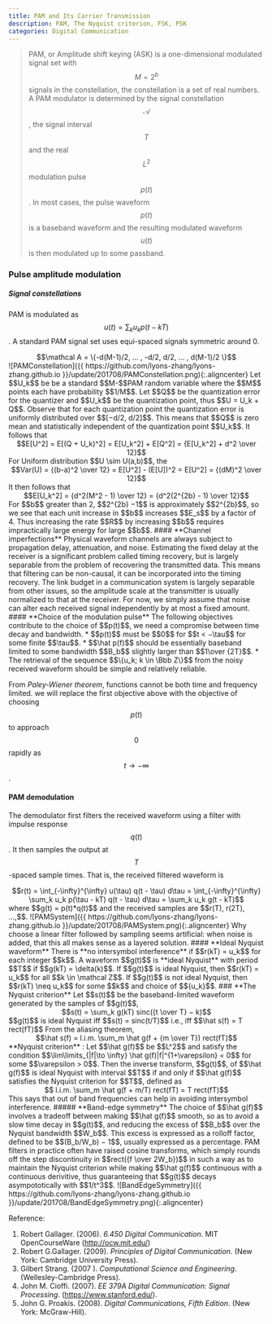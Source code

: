 ```yaml
---
title: PAM and Its Carrier Transmission
description: PAM, The Nyquist criterion, FSK, PSK
categories: Digital Communication
---
```


>  PAM, or Amplitude shift keying (ASK) is a one-dimensional modulated signal set with $$M = 2^b$$ signals in the constellation, the constellation is a set of real numbers.  A PAM modulator is determined by the signal constellation $$\mathcal A$$, the signal interval $$T$$ and the real $$L^2$$ modulation pulse $$p(t)$$. In most cases, the pulse waveform $$p(t)$$ is a baseband waveform and the resulting modulated waveform $$u(t)$$ is then modulated up to some passband. 
  
### **Pulse amplitude modulation**
##### **Signal constellations**
PAM is modulated as $$u(t) = \sum_k u_k p(t−kT)$$. A standard PAM signal set uses equi-spaced signals symmetric around 0.   
<center>$$\mathcal A = \{-d(M-1)/2, ... , -d/2, d/2, ... , d(M-1)/2 \}$$</center>   
![PAMConstellation]({{ https://github.com/lyons-zhang/lyons-zhang.github.io }}/update/201708/PAMConstellation.png){:.aligncenter}  
Let $$U_k$$ be be a standard $$M-$$PAM random variable where the $$M$$ points each have probability $$1/M$$. Let $$Q$$ be the quantization error for the quantizer and $$U_k$$ be the quantization point, thus $$U = U_k + Q$$. Observe that for each quantization point the quantization error is uniformly distributed over $$[−d/2, d/2]$$. This means that $$Q$$ is zero mean and statistically independent of the quantization point $$U_k$$. It follows that  
<center>$$E[U^2] = E[(Q + U_k)^2] = E[U_k^2] + E[Q^2] = {E[U_k^2] + d^2 \over 12}$$</center>
For Uniform distribution $$U \sim U(a,b)$$, the 
<center>$$Var(U) = {(b-a)^2 \over 12} = E[U^2] - (E[U])^2 = E[U^2] = {(dM)^2 \over 12}$$</center> 
It then follows that
<center>$$E[U_k^2] = {d^2(M^2 - 1) \over 12} = {d^2(2^{2b} - 1) \over 12}$$</center>
For $$b$$ greater than 2, $$2^{2b} −1$$ is approximately $$2^{2b}$$, so we see that each unit increase in $$b$$ increases $$E_s$$ by a factor of 4. Thus increasing the rate $$R$$ by increasing $$b$$ requires impractically large energy for large $$b$$.
#### **Channel imperfections**
Physical waveform channels are always subject to propagation delay, attenuation, and noise.  
Estimating the fixed delay at the receiver is a significant problem called timing recovery, but is largely separable from the problem of recovering the transmitted data. This means that filtering can be non-causal, it can be incorporated into the timing recovery.   
The link budget in a communication system is largely separable from other issues, so the amplitude scale at the transmitter is usually normalized to that at the receiver.   
For now, we simply assume that noise can alter each received signal independently by at most a fixed amount.   
#### **Choice of the modulation pulse**
The following objectives contribute to the choice of $$p(t)$$, we need a compromise between time decay and bandwidth.   
* $$p(t)$$ must be $$0$$ for $$t < −\tau$$ for some finite $$\tau$$.
* $$\hat p(f)$$ should be essentially baseband limited to some bandwidth $$B_b$$ slightly larger than $$1\over {2T}$$.
* The retrieval of the sequence $$\{u_k; k \in \Bbb Z\}$$ from the noisy received waveform should be simple and relatively reliable.   

From *Paley-Wiener theorem*, functions cannot be both time and frequency limited. we will replace the first objective above with the objective of choosing $$p(t)$$ to approach $$0$$ rapidly as $$t \to -\infty$$.   
#### **PAM demodulation**   
The demodulator first filters the received waveform using a filter with impulse response $$q(t)$$. It then samples the output at $$T$$-spaced sample times. That is, the received filtered waveform is   
<center>$$r(t) = \int_{-\infty}^{\infty} u(\tau) q(t - \tau) d\tau = \int_{-\infty}^{\infty} \sum_k u_k p(\tau - kT) q(t - \tau) d\tau =  \sum_k u_k g(t - kT)$$</center>
where $$g(t) = p(t)*q(t)$$ and the received samples are $$r(T), r(2T), ...,$$.   
![PAMSystem]({{ https://github.com/lyons-zhang/lyons-zhang.github.io }}/update/201708/PAMSystem.png){:.aligncenter} 
Why choose a linear filter followed by sampling seems artificial:   
when noise is added, that this all makes sense as a layered solution.   
#### **Ideal Nyquist waveform**    
There is **no intersymbol interference** if $$r(kT) = u_k$$ for each integer $$k$$.   
A waveform $$g(t)$$ is **ideal Nyquist** with period $$T$$ if $$g(kT) = \delta(k)$$.  
If $$g(t)$$ is ideal Nyquist, then $$r(kT) = u_k$$ for all $$k \in \mathcal Z$$. If $$g(t)$$ is not ideal Nyquist, then $$r(kT) \neq u_k$$ for some $$k$$ and choice of $${u_k}$$.   
### **The Nyquist criterion**
Let $$s(t)$$ be the baseband-limited waveform generated by the samples of $$g(t)$$,
<center>$$s(t) = \sum_k g(kT) sinc({t \over T} − k)$$</center>
$$g(t)$$ is ideal Nyquist iff $$s(t) = sinc(t/T)$$ i.e., iff $$\hat s(f) = T rect(fT)$$   
From the aliasing theorem,
<center>$$\hat s(f) = l.i.m. \sum_m \hat g(f + {m \over T}) rect(fT)$$</center>
**Nyquist criterion** : Let $$\hat g(f)$$ be $$L^2$$ and satisfy the condition $$\lim\limits_{|f|\to \infty} \hat g(f)|f|^{1+\varepsilon} = 0$$ for some $$\varepsilon > 0$$. Then the inverse transform, $$g(t)$$, of $$\hat g(f)$$ is ideal Nyquist with interval $$T$$ if and only if $$\hat g(f)$$ satisfies the Nyquist criterion for $$T$$, defined as
<center>$$ l.i.m. \sum_m \hat g(f + m/T) rect(fT) = T rect(fT)$$</center>
This says that out of band frequencies can help in avoiding intersymbol interference.   
##### **Band-edge symmetry**
The choice of $$\hat g(f)$$ involves a tradeoff between making $$\hat g(f)$$ smooth, so as to avoid a slow time decay in $$g(t)$$, and reducing the excess of $$B_b$$ over the Nyquist bandwidth $$W_b$$. This excess is expressed as a rolloff factor, defined to be $$(B_b/W_b) − 1$$, usually expressed as a percentage.   
PAM filters in practice often have raised cosine transforms, which simply rounds off the step discontinuity in $$rect({f \over 2W_b})$$ in such a way as to maintain the Nyquist criterion while making $$\hat g(f)$$ continuous with a continuous derivitive, thus guaranteeing that $$g(t)$$ decays asympototically with $$1/t^3$$.
![BandEdgeSymmetry]({{ https://github.com/lyons-zhang/lyons-zhang.github.io }}/update/201708/BandEdgeSymmetry.png){:.aligncenter}    

   
Reference:  
1. Robert Gallager. (2006). *6.450 Digital Communication*. MIT OpenCourseWare (http://ocw.mit.edu/)
2. Robert G.Gallager. (2009). *Principles of Digital Communication*. (New York: Cambridge University Press).  
3. Gilbert Strang. (2007 ). *Computational Science and Engineering*. (Wellesley-Cambridge Press).
4. John M. Cioffi. (2007). *EE 379A Digital Communication: Signal Processing*. (https://www.stanford.edu/).
5. John G. Proakis. (2008). *Digital Communications, Fifth Edition*. (New York: McGraw-Hill).